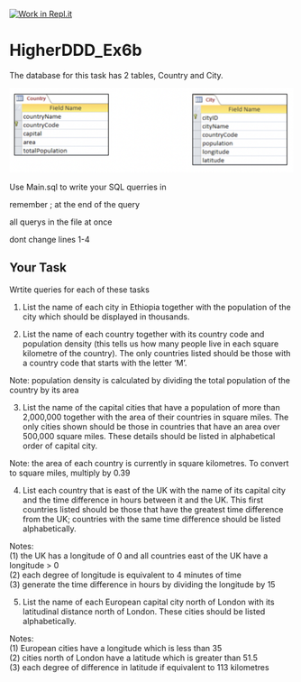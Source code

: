 [![Work in Repl.it](https://classroom.github.com/assets/work-in-replit-14baed9a392b3a25080506f3b7b6d57f295ec2978f6f33ec97e36a161684cbe9.svg)](https://classroom.github.com/online_ide?assignment_repo_id=4201358&assignment_repo_type=AssignmentRepo)
# HigherDDD_Ex6b

The database for this task has 2 tables, Country and City. 

![databaseTables](/Ex5b_tables.png)

Use Main.sql to write your SQL querries in

remember ; at the end of the query

all querys in the file at once

dont change lines 1-4

## Your Task

Wrtite queries for each of these tasks

1.	List the name of each city in Ethiopia together with the population of the city which should be displayed in thousands.

2.	List the name of each country together with its country code and population density (this tells us how many people live in each square kilometre of the country). The only countries listed should be those with a country code that starts with the letter ‘M’.

Note:	population density is calculated by dividing the total population of the country by its area

3.	List the name of the capital cities that have a population of more than 2,000,000 together with the area of their countries in square miles. The only cities shown should be those in countries that have an area over 500,000 square miles. These details should be listed in alphabetical order of capital city.

Note:	the area of each country is currently in square kilometres. To convert to square miles, multiply by 0.39
	
4.	List each country that is east of the UK with the name of its capital city and the time difference in hours between it and the UK. This first countries listed should be those that have the greatest time difference from the UK; countries with the same time difference should be listed alphabetically.

Notes:	\
  (1) the UK has a longitude of 0 and all countries east of the UK have a longitude > 0\
	(2) each degree of longitude is equivalent to 4 minutes of time\
	(3) generate the time difference in hours by dividing the longitude by 15

5.	List the name of each European capital city north of London with its latitudinal distance north of London. These cities should be listed alphabetically.

Notes:	\
  (1) European cities have a longitude which is less than 35\
	(2) cities north of London have a latitude which is greater than 51.5\
	(3) each degree of difference in latitude if equivalent to 113 kilometres


